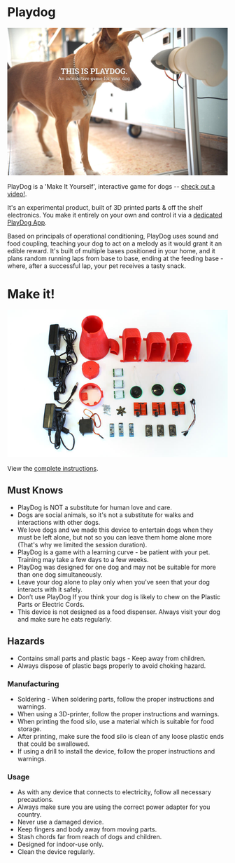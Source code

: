 # Playdog

![Playdog and dog](https://raw.githubusercontent.com/Roboplan/Playdog/master/imgs/cover.jpg)

PlayDog is a 'Make It Yourself', interactive game for dogs -- [check out a video!](https://www.youtube.com/watch?v=Q9UyuIkXfJs).

It's an experimental product, built of 3D printed parts & off the shelf electronics.
You make it entirely on your own and control it via a [dedicated PlayDog App](http://roboplan.github.io/Playdog).

Based on principals of operational conditioning, PlayDog uses sound and food coupling,
teaching your dog to act on a melody as it would grant it an edible reward. 
It's built of multiple bases positioned in your home, and it plans random 
running laps from base to base, ending at the feeding base - where, after 
a successful lap, your pet receives a tasty snack.

# Make it!
![Parts](https://raw.githubusercontent.com/Roboplan/Playdog/master/imgs/all_parts.jpg)

View the [complete instructions](http://playdog.dozuki.com/).

## Must Knows

* PlayDog is NOT a substitute for human love and care.
* Dogs are social animals, so it's not a substitute for walks and interactions with other dogs.
* We love dogs and we made this device to entertain dogs when they must be left alone, but not so you can leave them home alone more (That's why we limited the session duration).
* PlayDog is a game with a learning curve - be patient with your pet. Training may take a few days to a few weeks.
* PlayDog was designed for one dog and may not be suitable for more than one dog simultaneously.
* Leave your dog alone to play only when you've seen that your dog interacts with it safely.
* Don’t use PlayDog If you think your dog is likely to chew on the Plastic Parts or Electric Cords.
* This device is not designed as a food dispenser. Always visit your dog and make sure he eats regularly.

## Hazards
* Contains small parts and plastic bags - Keep away from children.
* Always dispose of plastic bags properly to avoid choking hazard.

### Manufacturing

* Soldering - When soldering parts, follow the proper instructions and warnings.
* When using a 3D-printer, follow the proper instructions and warnings.
* When printing the food silo, use a material which is suitable for food storage.
* After printing, make sure the food silo is clean of any loose plastic ends that could be swallowed.
* If using a drill to install the device, follow the proper instructions and warnings.

### Usage
* As with any device that connects to electricity, follow all necessary precautions.
* Always make sure you are using the correct power adapter for you country.
* Never use a damaged device.
* Keep fingers and body away from moving parts.
* Stash chords far from reach of dogs and children.
* Designed for indoor-use only.
* Clean the device regularly.
